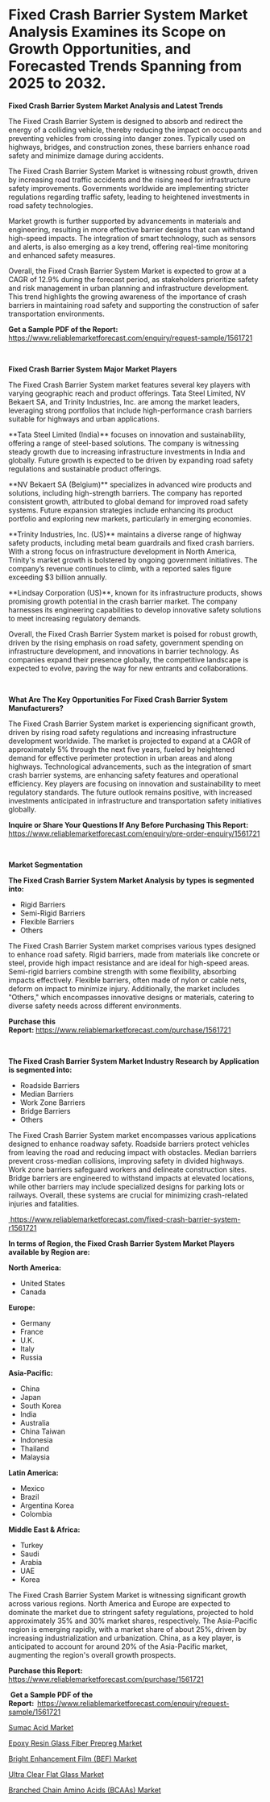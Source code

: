 <p><h1>Fixed Crash Barrier System Market Analysis Examines its Scope on Growth Opportunities, and Forecasted Trends Spanning from 2025 to 2032.</h1></p><p><strong>Fixed Crash Barrier System Market Analysis and Latest Trends</strong></p>
<p><p>The Fixed Crash Barrier System is designed to absorb and redirect the energy of a colliding vehicle, thereby reducing the impact on occupants and preventing vehicles from crossing into danger zones. Typically used on highways, bridges, and construction zones, these barriers enhance road safety and minimize damage during accidents.</p><p>The Fixed Crash Barrier System Market is witnessing robust growth, driven by increasing road traffic accidents and the rising need for infrastructure safety improvements. Governments worldwide are implementing stricter regulations regarding traffic safety, leading to heightened investments in road safety technologies.</p><p>Market growth is further supported by advancements in materials and engineering, resulting in more effective barrier designs that can withstand high-speed impacts. The integration of smart technology, such as sensors and alerts, is also emerging as a key trend, offering real-time monitoring and enhanced safety measures.</p><p>Overall, the Fixed Crash Barrier System Market is expected to grow at a CAGR of 12.9% during the forecast period, as stakeholders prioritize safety and risk management in urban planning and infrastructure development. This trend highlights the growing awareness of the importance of crash barriers in maintaining road safety and supporting the construction of safer transportation environments.</p></p>
<p><strong>Get a Sample PDF of the Report:&nbsp;</strong> <a href="https://www.reliablemarketforecast.com/enquiry/request-sample/1561721?utm_campaign=2011&utm_medium=2&utm_source=Github&utm_content=ia&utm_term=28022025&utm_id=fixed-crash-barrier-system">https://www.reliablemarketforecast.com/enquiry/request-sample/1561721</a></p>
<p>&nbsp;</p>
<p><strong>Fixed Crash Barrier System Major Market Players</strong></p>
<p><p>The Fixed Crash Barrier System market features several key players with varying geographic reach and product offerings. Tata Steel Limited, NV Bekaert SA, and Trinity Industries, Inc. are among the market leaders, leveraging strong portfolios that include high-performance crash barriers suitable for highways and urban applications.</p><p>**Tata Steel Limited (India)** focuses on innovation and sustainability, offering a range of steel-based solutions. The company is witnessing steady growth due to increasing infrastructure investments in India and globally. Future growth is expected to be driven by expanding road safety regulations and sustainable product offerings.</p><p>**NV Bekaert SA (Belgium)** specializes in advanced wire products and solutions, including high-strength barriers. The company has reported consistent growth, attributed to global demand for improved road safety systems. Future expansion strategies include enhancing its product portfolio and exploring new markets, particularly in emerging economies.</p><p>**Trinity Industries, Inc. (US)** maintains a diverse range of highway safety products, including metal beam guardrails and fixed crash barriers. With a strong focus on infrastructure development in North America, Trinity's market growth is bolstered by ongoing government initiatives. The company’s revenue continues to climb, with a reported sales figure exceeding $3 billion annually.</p><p>**Lindsay Corporation (US)**, known for its infrastructure products, shows promising growth potential in the crash barrier market. The company harnesses its engineering capabilities to develop innovative safety solutions to meet increasing regulatory demands.</p><p>Overall, the Fixed Crash Barrier System market is poised for robust growth, driven by the rising emphasis on road safety, government spending on infrastructure development, and innovations in barrier technology. As companies expand their presence globally, the competitive landscape is expected to evolve, paving the way for new entrants and collaborations.</p></p>
<p>&nbsp;</p>
<p><strong>What Are The Key Opportunities For Fixed Crash Barrier System Manufacturers?</strong></p>
<p><p>The Fixed Crash Barrier System market is experiencing significant growth, driven by rising road safety regulations and increasing infrastructure development worldwide. The market is projected to expand at a CAGR of approximately 5% through the next five years, fueled by heightened demand for effective perimeter protection in urban areas and along highways. Technological advancements, such as the integration of smart crash barrier systems, are enhancing safety features and operational efficiency. Key players are focusing on innovation and sustainability to meet regulatory standards. The future outlook remains positive, with increased investments anticipated in infrastructure and transportation safety initiatives globally.</p></p>
<p><strong>Inquire or Share Your Questions If Any Before Purchasing This Report:</strong> <a href="https://www.reliablemarketforecast.com/enquiry/pre-order-enquiry/1561721?utm_campaign=2011&utm_medium=2&utm_source=Github&utm_content=ia&utm_term=28022025&utm_id=fixed-crash-barrier-system">https://www.reliablemarketforecast.com/enquiry/pre-order-enquiry/1561721</a></p>
<p>&nbsp;</p>
<p><strong>Market Segmentation</strong></p>
<p><strong>The Fixed Crash Barrier System Market Analysis by types is segmented into:</strong></p>
<p><ul><li>Rigid Barriers</li><li>Semi-Rigid Barriers</li><li>Flexible Barriers</li><li>Others</li></ul></p>
<p><p>The Fixed Crash Barrier System market comprises various types designed to enhance road safety. Rigid barriers, made from materials like concrete or steel, provide high impact resistance and are ideal for high-speed areas. Semi-rigid barriers combine strength with some flexibility, absorbing impacts effectively. Flexible barriers, often made of nylon or cable nets, deform on impact to minimize injury. Additionally, the market includes "Others," which encompasses innovative designs or materials, catering to diverse safety needs across different environments.</p></p>
<p><strong>Purchase this Report:&nbsp;</strong><a href="https://www.reliablemarketforecast.com/purchase/1561721?utm_campaign=2011&utm_medium=2&utm_source=Github&utm_content=ia&utm_term=28022025&utm_id=fixed-crash-barrier-system">https://www.reliablemarketforecast.com/purchase/1561721</a></p>
<p>&nbsp;</p>
<p><strong>The Fixed Crash Barrier System Market Industry Research by Application is segmented into:</strong></p>
<p><ul><li>Roadside Barriers</li><li>Median Barriers</li><li>Work Zone Barriers</li><li>Bridge Barriers</li><li>Others</li></ul></p>
<p><p>The Fixed Crash Barrier System market encompasses various applications designed to enhance roadway safety. Roadside barriers protect vehicles from leaving the road and reducing impact with obstacles. Median barriers prevent cross-median collisions, improving safety in divided highways. Work zone barriers safeguard workers and delineate construction sites. Bridge barriers are engineered to withstand impacts at elevated locations, while other barriers may include specialized designs for parking lots or railways. Overall, these systems are crucial for minimizing crash-related injuries and fatalities.</p></p>
<p><a href="https://www.reliablemarketforecast.com/fixed-crash-barrier-system-r1561721?utm_campaign=2011&utm_medium=2&utm_source=Github&utm_content=ia&utm_term=28022025&utm_id=fixed-crash-barrier-system">&nbsp;https://www.reliablemarketforecast.com/fixed-crash-barrier-system-r1561721</a></p>
<p><strong>In terms of Region, the Fixed Crash Barrier System Market Players available by Region are:</strong></p>
<p>
    <p> <strong> North America: </strong>
        <ul>
            <li>United States</li>
            <li>Canada</li>
        </ul>
        </p> 
    <p> <strong> Europe: </strong>
        <ul>
            <li>Germany</li>
            <li>France</li>
            <li>U.K.</li>
            <li>Italy</li>
            <li>Russia</li>
        </ul>
        </p> 
    <p> <strong> Asia-Pacific: </strong>
        <ul>
            <li>China</li>
            <li>Japan</li>
            <li>South Korea</li>
            <li>India</li>
            <li>Australia</li>
            <li>China Taiwan</li>
            <li>Indonesia</li>
            <li>Thailand</li>
            <li>Malaysia</li>
        </ul>
        </p> 
    <p> <strong> Latin America: </strong>
        <ul>
            <li>Mexico</li>
            <li>Brazil</li>
            <li>Argentina Korea</li>
            <li>Colombia</li>
        </ul>
        </p> 
    <p> <strong> Middle East & Africa: </strong>
        <ul>
            <li>Turkey</li>
            <li>Saudi</li>
            <li>Arabia</li>
            <li>UAE</li>
            <li>Korea</li>
        </ul>
    </p>
    </p>
<p><p>The Fixed Crash Barrier System Market is witnessing significant growth across various regions. North America and Europe are expected to dominate the market due to stringent safety regulations, projected to hold approximately 35% and 30% market shares, respectively. The Asia-Pacific region is emerging rapidly, with a market share of about 25%, driven by increasing industrialization and urbanization. China, as a key player, is anticipated to account for around 20% of the Asia-Pacific market, augmenting the region's overall growth prospects.</p></p>
<p><strong>Purchase this Report: </strong><a href="https://www.reliablemarketforecast.com/purchase/1561721?utm_campaign=2011&utm_medium=2&utm_source=Github&utm_content=ia&utm_term=28022025&utm_id=fixed-crash-barrier-system">https://www.reliablemarketforecast.com/purchase/1561721</a></p>
<p>&nbsp;<strong>Get a Sample PDF of the Report:&nbsp;&nbsp;</strong><a href="https://www.reliablemarketforecast.com/enquiry/request-sample/1561721?utm_campaign=2011&utm_medium=2&utm_source=Github&utm_content=ia&utm_term=28022025&utm_id=fixed-crash-barrier-system">https://www.reliablemarketforecast.com/enquiry/request-sample/1561721</a></p>
<p><strong></strong></p>
<p><p><a href="https://github.com/cachaskluwe/Market-Research-Report-List-1/blob/main/sumac-acid-market.md?utm_campaign=2011&utm_medium=2&utm_source=Github&utm_content=ia&utm_term=28022025&utm_id=fixed-crash-barrier-system">Sumac Acid Market</a></p><p><a href="https://github.com/jenevycachat/Market-Research-Report-List-1/blob/main/epoxy-resin-glass-fiber-prepreg-market.md?utm_campaign=2011&utm_medium=2&utm_source=Github&utm_content=ia&utm_term=28022025&utm_id=fixed-crash-barrier-system">Epoxy Resin Glass Fiber Prepreg Market</a></p><p><a href="https://github.com/cobinaydin13/Market-Research-Report-List-1/blob/main/bright-enhancement-film-bef-market.md?utm_campaign=2011&utm_medium=2&utm_source=Github&utm_content=ia&utm_term=28022025&utm_id=fixed-crash-barrier-system">Bright Enhancement Film (BEF) Market</a></p><p><a href="https://github.com/thanenegenqa/Market-Research-Report-List-1/blob/main/ultra-clear-flat-glass-market.md?utm_campaign=2011&utm_medium=2&utm_source=Github&utm_content=ia&utm_term=28022025&utm_id=fixed-crash-barrier-system">Ultra Clear Flat Glass Market</a></p><p><a href="https://github.com/mehakmiamid1/Market-Research-Report-List-1/blob/main/branched-chain-amino-acids-bcaas-market.md?utm_campaign=2011&utm_medium=2&utm_source=Github&utm_content=ia&utm_term=28022025&utm_id=fixed-crash-barrier-system">Branched Chain Amino Acids (BCAAs) Market</a></p></p>